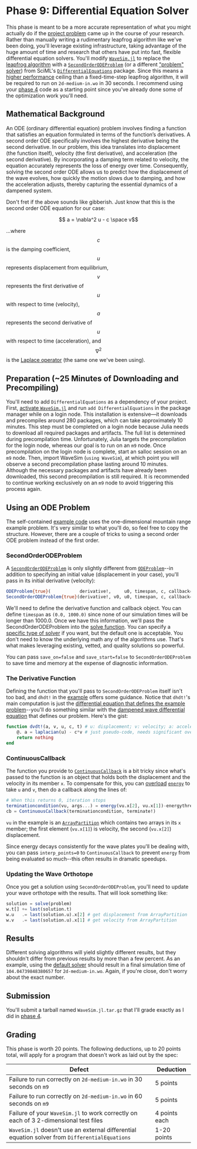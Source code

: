 ---
---

# Phase 9: Differential Equation Solver

This phase is meant to be a more accurate representation of what you might actually do if the [project problem](overview.md) came up in the course of your research. Rather than manually writing a rudimentary leapfrog algorithm like we've been doing, you'll leverage existing infrastructure, taking advantage of the huge amount of time and research that others have put into fast, flexible differential equation solvers. You'll modify [`WaveSim.jl`](https://github.com/BYUHPC/WaveSim.jl) to replace the [leapfrog algorithm](overview.html#moving-the-simulation-forward-in-time) with a [`SecondOrderODEProblem`](https://docs.sciml.ai/DiffEqDocs/stable/types/dynamical_types/) (or a different ["problem" solver](https://docs.sciml.ai/DiffEqDocs/stable/types/ode_types/)) from SciML's [`DifferentialEquations`](https://docs.sciml.ai/DiffEqDocs/stable/) package. Since this means a [higher performance](https://docs.sciml.ai/DiffEqDocs/stable/tutorials/faster_ode_example/) ceiling than a fixed-time-step leapfrog algorithm, it will be required to run on `2d-medium-in.wo` in 30 seconds. I recommend using your [phase 4](phase4.md) code as a starting point since you've already done some of the optimization work you'll need.


## Mathematical Background

An ODE (ordinary differential equation) problem involves finding a function that satisfies an equation formulated in terms of the function’s derivatives. A second order ODE specifically involves the highest derivative being the second derivative. In our problem, this idea translates into displacement (the function itself), velocity (the first derivative), and acceleration (the second derivative). By incorporating a damping term related to velocity, the equation accurately represents the loss of energy over time. Consequently, solving the second order ODE allows us to predict how the displacement of the wave evolves, how quickly the motion slows due to damping, and how the acceleration adjusts, thereby capturing the essential dynamics of a dampened system.

Don't fret if the above sounds like gibberish. Just know that this is the second order ODE equation for our case:

$$ a = \nabla^2 u - c \space v$$

...where $$c$$ is the damping coefficient, $$u$$ represents displacement from equilibrium, $$v$$ represents the first derivative of $$u$$ with respect to time (velocity), $$a$$ represents the second derivative of $$u$$ with respect to time (acceleration), and $$\nabla^2$$ is the [Laplace operator](https://en.wikipedia.org/wiki/Laplace_operator) (the same one we've been using).


## Preparation (~25 Minutes of Downloading and Precompiling)

You'll need to add `DifferentialEquations` as a dependency of your project. First, [activate `WaveSim.jl`](phase4.md#downloading-and-using-a-modified-wavesimjl) and run `add DifferentialEquations` in the package manager while on a login node. This installation is extensive—it downloads and precompiles around 280 packages, which can take approximately 10 minutes. This step must be completed on a login node because Julia needs to download all required packages and artifacts. The full list is determined during precompilation time. Unfortunately, Julia targets the precompilation for the login node, whereas our goal is to run on an `m9` node. Once precompilation on the login node is complete, start an salloc session on an `m9` node. Then, import WaveSim (`using WaveSim`), at which point you will observe a second precompilation phase lasting around 10 minutes. Although the necessary packages and artifacts have already been downloaded, this second precompilation is still required. It is recommended to continue working exclusively on an `m9` node to avoid triggering this process again.

## Using an ODE Problem

The self-contained [example code](https://github.com/BYUHPC/sci-comp-course-example-cxx/blob/main/src/initial.jl) uses the one-dimensional mountain range example problem. It's very similar to what you'll do, so feel free to copy the structure. However, there are a couple of tricks to using a second order ODE problem instead of the first order.


### SecondOrderODEProblem

A [`SecondOrderODEProblem`](https://docs.sciml.ai/DiffEqDocs/stable/types/dynamical_types/#SciMLBase.SecondOrderODEProblem) is only slightly different from [`ODEProblem`](https://docs.sciml.ai/DiffEqDocs/stable/types/ode_types/)--in addition to specifying an initial value (displacement in your case), you'll pass in its initial derivative (velocity):

```julia
ODEProblem{true}(           derivative!,     u0, timespan, c, callback=cb)
SecondOrderODEProblem{true}(derivative!, v0, u0, timespan, c, callback=cb)
```
We'll need to define the derivative function and callback object. You can define `timespan` as `(0.0, 1000.0)` since none of our simulation times will be longer than 1000.0. Once we have this information, we'll pass the SecondOrderODEProblem into the [solve function](https://docs.sciml.ai/DiffEqDocs/stable/basics/common_solver_opts/). You can specify a [specific type of solver](https://docs.sciml.ai/DiffEqDocs/stable/getting_started/#Choosing-a-Solver-Algorithm) if you want, but the default one is acceptable. You don't need to know the underlying math any of the algorithms use. That's what makes leveraging existing, vetted, and quality solutions so powerful. 

You can pass `save_on=false` and `save_start=false` to `SecondOrderODEProblem` to save time and memory at the expense of diagnostic information.

### The Derivative Function

Defining the function that you'll pass to `SecondOrderODEProblem` itself isn't too bad, and `dhdt!` in the [example](https://github.com/BYUHPC/sci-comp-course-example-cxx/blob/main/src/initial.jl) offers some guidance. Notice that `dhdt!`'s main computation is just the [differential equation that defines the example problem](https://github.com/BYUHPC/sci-comp-course-example-cxx/tree/main#appendix-a-mathematical-justification)--you'll do something similar with the [dampened wave differential equation](phase9.md#mathematical-background) that defines our problem. Here's the gist:

```julia
function dvdt!(a, v, u, c, t) # u: displacement; v: velocity; a: acceleration
    @. a = laplacian(u) - c*v # just pseudo-code, needs significant overhaul
    return nothing
end
```

### ContinuousCallback

The function you provide to [`ContinuousCallback`](https://docs.sciml.ai/DiffEqDocs/stable/features/callback_functions/#ContinuousCallback) is a bit tricky since what's passed to the function is an object that holds both the displacement and the velocity in its member `x`. To compensate for this, you can [overload](https://docs.julialang.org/en/v1/manual/methods/#Defining-Methods) [`energy`](https://github.com/BYUHPC/WaveSim.jl/blob/main/src/energy_2d.jl) to take `u` and `v`, then do a callback along the lines of:

```julia
# When this returns 0, iteration stops
terminationcondition(vu, args...) = energy(vu.x[2], vu.x[1])-energythreshold
cb = ContinuousCallback(terminationcondition, terminate!)
```

`vu` in the example is an [`ArrayPartition`](https://docs.sciml.ai/DiffEqDocs/stable/features/diffeq_arrays/#ArrayPartitions) which contains two arrays in its `x` member; the first element (`vu.x[1]`) is velocity, the second (`vu.x[2]`) displacement.

Since energy decays consistently for the wave plates you'll be dealing with, you can pass `interp_points=0` to `ContinuousCallback` to prevent `energy` from being evaluated so much--this often results in dramatic speedups.


### Updating the Wave Orthotope

Once you get a solution using `SecondOrderODEProblem`, you'll need to update your wave orthotope with the results. That will look something like:

```julia
solution = solve(problem)
w.t[] += last(solution.t)
w.u   .= last(solution.u).x[2] # get displacement from ArrayPartition
w.v   .= last(solution.u).x[1] # get velocity from ArrayPartition
```



## Results

Different solving algorithms will yield slightly different results, but they shouldn't differ from previous results by more than a few percent. As an example, using the [default solver](https://docs.sciml.ai/DiffEqDocs/stable/getting_started/#Choosing-a-Solver-Algorithm) should result in a final simulation time of `104.04739848380657` for `2d-medium-in.wo`. Again, if you're close, don't worry about the exact number.



## Submission

You'll submit a tarball named `WaveSim.jl.tar.gz` that I'll grade exactly as I did in [phase 4](phase4.md#submission).



## Grading

This phase is worth 20 points. The following deductions, up to 20 points total, will apply for a program that doesn't work as laid out by the spec:

| Defect | Deduction |
| --- | --- |
| Failure to run correctly on `2d-medium-in.wo` in 30 seconds on `m9` | 5 points |
| Failure to run correctly on `2d-medium-in.wo` in 60 seconds on `m9` | 5 points |
| Failure of your `WaveSim.jl` to work correctly on each of 3 2-dimensional test files | 4 points each |
| `WaveSim.jl` doesn't use an external differential equation solver from `DifferentialEquations` | 1-20 points |

